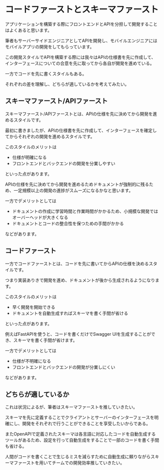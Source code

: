 # コードファーストとスキーマファースト

アプリケーションを構築する際にフロントエンドとAPIを分担して開発することはよくあると思います。

筆者もサーバーサイドエンジニアとしてAPIを開発し、モバイルエンジニアにはモバイルアプリの開発をしてもらっています。

この開発スタイルでAPIを構築する際には我々はAPIの仕様書を先に作成して、インターフェースについての合意を先に取ってから各自が開発を進めている。

一方でコードを先に書くスタイルもある。

それぞれの差を理解し、どちらが適しているかを考えてみたい。

## スキーマファースト/APIファースト

スキーマファースト/APIファーストとは、APIの仕様を先に決めてから開発を進めるスタイルです。

最初に書きましたが、APIの仕様書を先に作成して、インターフェースを確定してからそれぞれの開発を進めるスタイルです。

このスタイルのメリットは

- 仕様が明確になる
- フロントエンドとバックエンドの開発を分業しやすい

といった点があります。

APIの仕様を先に決めてから開発を進めるためドキュメントが強制的に残るため、一定規模以上の開発の進捗がスムーズになるかなと思います。

一方でデメリットとしては

- ドキュメントの作成に学習時間と作業時間がかかるため、小規模な開発ではオーバーヘッドが大きくなる
- ドキュメントとコードの整合性を保つための手間がかかる

などがあります。

## コードファースト

一方でコードファーストとは、コードを先に書いてからAPIの仕様を決めるスタイルです。

つまり実装ありきで開発を進め、ドキュメントが後から生成されるようになります。

このスタイルのメリットは

- 早く開発を開始できる
- ドキュメントを自動生成すればスキーマを書く手間が省ける

といった点があります。

例えばFastAPIを使うと、コードを書くだけでSwagger UIを生成することができ、スキーマを書く手間が省けます。

一方でデメリットとしては

- 仕様が不明確になる
- フロントエンドとバックエンドの開発が分業しにくい

などがあります。

## どちらが適しているか

これは状況によるが、筆者はスキーマファーストを推していきたい。

スキーマを先に定義することでクライアントとサーバーのインターフェースを明確にし、開発をそれぞれで行うことができることを享受したいからである。

またOpenAPIで定義されたスキーマは各言語に対応したコードを自動生成するツールがあるため、設定を行って自動生成をすることで一部のコードを書く手間も省ける。

人間がコードを書くことで生じるミスを減らすために自動生成に頼りながらスキーマファーストを用いてチームでの開発効率推していきたい。
